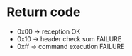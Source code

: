 # Return code 
- 0x00 -> reception OK
- 0x10 -> header check sum FAILURE
- 0xff -> command execution FAILURE